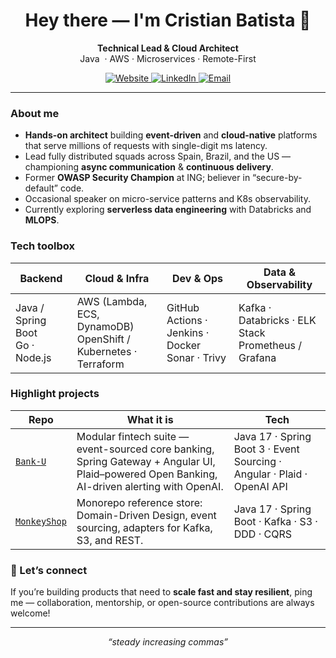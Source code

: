 <!-- GitHub profile README • Cristian Batista -->
<h1 align="center">Hey there — I'm Cristian Batista 👋</h1>

<p align="center">
  <b>Technical&nbsp;Lead & Cloud Architect</b><br>
  Java&nbsp; · AWS · Microservices · Remote-First
</p>

<p align="center">
  <a href="https://cristianbatista.com" target="_blank">
    <img alt="Website" src="https://img.shields.io/badge/Portfolio-cristianbatista.com-1e2a40?style=for-the-badge&logo=google-chrome&logoColor=white">
  </a>
  <a href="https://www.linkedin.com/in/cristianbh" target="_blank">
    <img alt="LinkedIn" src="https://img.shields.io/badge/LinkedIn-Profile-0A66C2?style=for-the-badge&logo=linkedin&logoColor=white">
  </a>
  <a href="mailto:batistaherreracristian@gmail.com">
    <img alt="Email" src="https://img.shields.io/badge/Email-me@cristianbatista.com-D14836?style=for-the-badge&logo=gmail&logoColor=white">
  </a>
</p>

---

###  About me
-  **Hands-on architect** building **event-driven** and **cloud-native** platforms that serve millions of requests with single-digit ms latency.  
-  Lead fully distributed squads across Spain, Brazil, and the US — championing **async communication** & **continuous delivery**.  
-  Former **OWASP Security Champion** at ING; believer in “secure-by-default” code.  
-  Occasional speaker on micro-service patterns and K8s observability.  
-  Currently exploring **serverless data engineering** with Databricks and  **MLOPS**.


###  Tech toolbox
| Backend | Cloud & Infra | Dev & Ops | Data & Observability |
|---------|---------------|-----------|----------------------|
| Java / Spring Boot<br>Go · Node.js | AWS (Lambda, ECS, DynamoDB)<br>OpenShift / Kubernetes · Terraform | GitHub Actions · Jenkins · Docker<br>Sonar · Trivy | Kafka · Databricks · ELK Stack<br>Prometheus / Grafana |


###  Highlight projects
| Repo | What it is | Tech |
|------|------------|------|
| [`Bank-U`](https://github.com/Bank-U) | Modular fintech suite — event-sourced core banking, Spring Gateway + Angular UI, Plaid–powered Open Banking, AI-driven alerting with OpenAI. | Java 17 · Spring Boot 3 · Event Sourcing · Angular · Plaid · OpenAI API |
| [`MonkeyShop`](https://github.com/CrBatista/MonkeyShop) | Monorepo reference store: Domain-Driven Design, event sourcing, adapters for Kafka, S3, and REST. | Java 17 · Spring Boot · Kafka · S3 · DDD · CQRS |

### 🤝 Let’s connect
If you’re building products that need to **scale fast and stay resilient**, ping me — collaboration, mentorship, or open-source contributions are always welcome!

---

<p align="center"><i>“steady increasing commas”</i></p>
